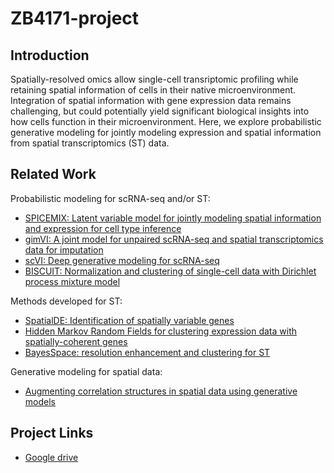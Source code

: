 # ZB4171-project

## Introduction
Spatially-resolved omics allow single-cell transriptomic profiling while retaining spatial information of cells in their native microenvironment. Integration of spatial information with gene expression data remains challenging, but could potentially yield significant biological insights into how cells function in their microenvironment. Here, we explore probabilistic generative modeling for jointly modeling expression and spatial information from spatial transcriptomics (ST) data.  

## Related Work
Probabilistic modeling for scRNA-seq and/or ST:
- [SPICEMIX: Latent variable model for jointly modeling spatial information and expression for cell type inference](https://www.biorxiv.org/content/10.1101/2020.11.29.383067v2)
- [gimVI: A joint model for unpaired scRNA-seq and spatial transcriptomics data for imputation](https://arxiv.org/abs/1905.02269)
- [scVI: Deep generative modeling for scRNA-seq](https://www.nature.com/articles/s41592-018-0229-2)
- [BISCUIT: Normalization and clustering of single-cell data with Dirichlet process mixture model](http://proceedings.mlr.press/v48/prabhakaran16.pdf)

Methods developed for ST:
- [SpatialDE: Identification of spatially variable genes](https://www.nature.com/articles/nmeth.4636)
- [Hidden Markov Random Fields for clustering expression data with spatially-coherent genes](https://www.nature.com/articles/nbt.4260)
- [BayesSpace: resolution enhancement and clustering for ST](https://www.nature.com/articles/s41587-021-00935-2)

Generative modeling for spatial data:
- [Augmenting correlation structures in spatial data using generative models](https://arxiv.org/abs/1905.09796)

## Project Links
- [Google drive](https://drive.google.com/drive/folders/1_L_nxCWiQm930fWjjEeX_CY6wCz41tiR)
